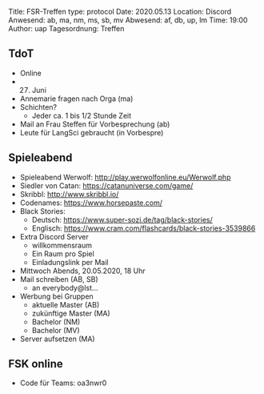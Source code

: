 Title: FSR-Treffen
type: protocol
Date: 2020.05.13
Location: Discord
Anwesend: ab, ma, nm, ms, sb, mv
Abwesend: af, db, up, lm
Time: 19:00
Author: uap
Tagesordnung: Treffen

## TdoT
- Online 
- 27. Juni
- Annemarie fragen nach Orga (ma)
- Schichten?
    - Jeder ca.  1 bis 1/2 Stunde Zeit
- Mail an Frau Steffen für Vorbesprechung (ab)
- Leute für LangSci gebraucht (in Vorbespre)

## Spieleabend
 - Spieleabend Werwolf: http://play.werwolfonline.eu/Werwolf.php
- Siedler von Catan: https://catanuniverse.com/game/
- Skribbl: http://www.skribbl.io/
- Codenames: https://www.horsepaste.com/
- Black Stories:
    - Deutsch: https://www.super-sozi.de/tag/black-stories/
    - Englisch: https://www.cram.com/flashcards/black-stories-3539866
- Extra Discord Server
    - willkommensraum
    - Ein Raum pro Spiel
    - Einladungslink per Mail
- Mittwoch Abends, 20.05.2020, 18 Uhr
- Mail schreiben (AB, SB)
    - an everybody@lst...
- Werbung bei Gruppen
    - aktuelle Master (AB)
    - zukünftige Master (MA)
    - Bachelor (NM)
    - Bachelor (MV)
- Server aufsetzen (MA)

## FSK online
- Code für Teams: oa3nwr0